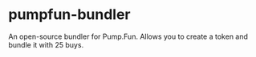 # pumpfun-bundler
An open-source bundler for Pump.Fun. Allows you to create a token and bundle it with 25 buys.
